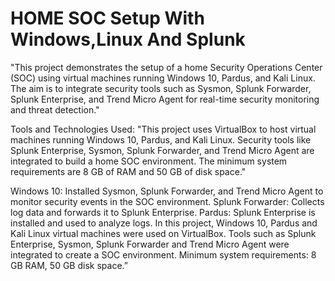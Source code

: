 # HOME SOC Setup With Windows,Linux And Splunk

 "This project demonstrates the setup of a home Security Operations Center (SOC) using virtual machines running Windows 10, Pardus, and Kali Linux. The aim is to integrate security tools such as Sysmon, Splunk Forwarder, Splunk Enterprise, and Trend Micro Agent for real-time security monitoring and threat detection."
 
 Tools and Technologies Used:
"This project uses VirtualBox to host virtual machines running Windows 10, Pardus, and Kali Linux. 
Security tools like Splunk Enterprise, Sysmon, Splunk Forwarder, and Trend Micro Agent are integrated to build a home SOC environment. The minimum system requirements are 8 GB of RAM and 50 GB of disk space."

Windows 10: Installed Sysmon, Splunk Forwarder, and Trend Micro Agent to monitor security events in the SOC environment.
Splunk Forwarder: Collects log data and forwards it to Splunk Enterprise.
Pardus: Splunk Enterprise is installed and used to analyze logs.
In this project, Windows 10, Pardus and Kali Linux virtual machines were used on VirtualBox. 
Tools such as Splunk Enterprise, Sysmon, Splunk Forwarder and Trend Micro Agent were integrated to create a SOC environment. Minimum system requirements: 8 GB RAM, 50 GB disk space.”
